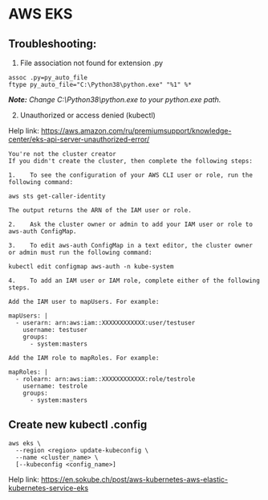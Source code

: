 # AWS EKS

## Troubleshooting:
1) File association not found for extension .py
```aidl
assoc .py=py_auto_file
ftype py_auto_file="C:\Python38\python.exe" "%1" %*
```
***Note:** Change C:\Python38\python.exe to your python.exe path.*

2) Unauthorized or access denied (kubectl)
   
Help link: https://aws.amazon.com/ru/premiumsupport/knowledge-center/eks-api-server-unauthorized-error/

```aidl
You're not the cluster creator
If you didn't create the cluster, then complete the following steps:

1.    To see the configuration of your AWS CLI user or role, run the following command:

aws sts get-caller-identity

The output returns the ARN of the IAM user or role.

2.    Ask the cluster owner or admin to add your IAM user or role to aws-auth ConfigMap.

3.    To edit aws-auth ConfigMap in a text editor, the cluster owner or admin must run the following command:

kubectl edit configmap aws-auth -n kube-system

4.    To add an IAM user or IAM role, complete either of the following steps.

Add the IAM user to mapUsers. For example:

mapUsers: |
  - userarn: arn:aws:iam::XXXXXXXXXXXX:user/testuser
    username: testuser
    groups:
      - system:masters

Add the IAM role to mapRoles. For example:

mapRoles: |
  - rolearn: arn:aws:iam::XXXXXXXXXXXX:role/testrole
    username: testrole
    groups:
      - system:masters
```
## Create new kubectl .config
```aidl
aws eks \
  --region <region> update-kubeconfig \
  --name <cluster_name> \
  [--kubeconfig <config_name>]
```
Help link: https://en.sokube.ch/post/aws-kubernetes-aws-elastic-kubernetes-service-eks
